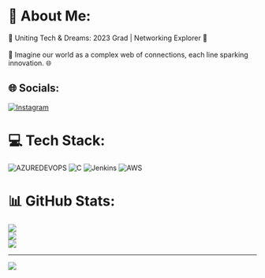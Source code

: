 # 💫 About Me:
🌟 Uniting Tech & Dreams: 2023 Grad | Networking Explorer 🚀<br><br>🔌 Imagine our world as a complex web of connections, each line sparking innovation. 🌐


## 🌐 Socials:
[![Instagram](https://img.shields.io/badge/Instagram-%23E4405F.svg?logo=Instagram&logoColor=white)](https://instagram.com/_yaswanth__reddy__) 


# 💻 Tech Stack:
![AZUREDEVOPS](https://img.shields.io/badge/azuredevops-0078D7.svg?style=plastic&logo=azuredevops&logoColor=white&color=%230078D7) ![C](https://img.shields.io/badge/c-%2300599C.svg?style=plastic&logo=c&logoColor=white) ![Jenkins](https://img.shields.io/badge/jenkins-%232C5263.svg?style=plastic&logo=jenkins&logoColor=white) ![AWS](https://img.shields.io/badge/AWS-%23FF9900.svg?style=plastic&logo=amazon-aws&logoColor=white)
# 📊 GitHub Stats:
![](https://github-readme-stats.vercel.app/api?username=Yaswanthreddyt&theme=dracula&hide_border=true&include_all_commits=true&count_private=true)<br/>
![](https://github-readme-streak-stats.herokuapp.com/?user=Yaswanthreddyt&theme=dracula&hide_border=true)<br/>
![](https://github-readme-stats.vercel.app/api/top-langs/?username=Yaswanthreddyt&theme=dracula&hide_border=true&include_all_commits=true&count_private=true&layout=compact)

---
[![](https://visitcount.itsvg.in/api?id=Yaswanthreddyt&icon=2&color=1)](https://visitcount.itsvg.in)

<!-- Proudly created with GPRM ( https://gprm.itsvg.in ) -->
